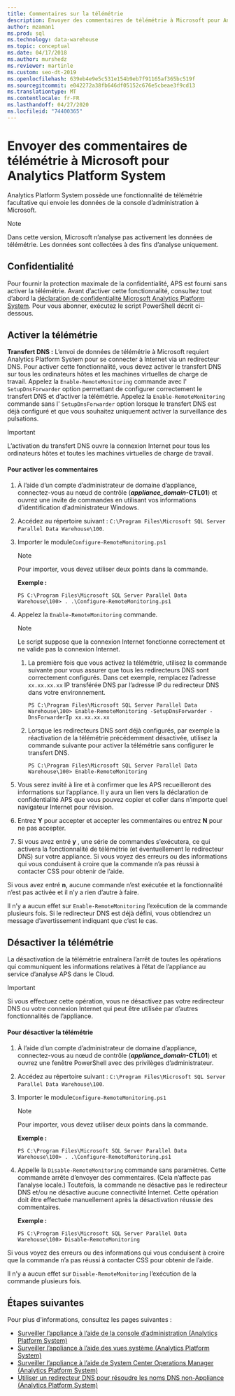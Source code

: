 ```yaml
---
title: Commentaires sur la télémétrie
description: Envoyer des commentaires de télémétrie à Microsoft pour Analytics Platform System.
author: mzaman1
ms.prod: sql
ms.technology: data-warehouse
ms.topic: conceptual
ms.date: 04/17/2018
ms.author: murshedz
ms.reviewer: martinle
ms.custom: seo-dt-2019
ms.openlocfilehash: 639eb4e9e5c531e154b9eb7f91165af365bc519f
ms.sourcegitcommit: e042272a38fb646df05152c676e5cbeae3f9cd13
ms.translationtype: MT
ms.contentlocale: fr-FR
ms.lasthandoff: 04/27/2020
ms.locfileid: "74400365"
---
```

# <a name="send-telemetry-feedback-to-microsoft-for-analytics-platform-system"></a>Envoyer des commentaires de télémétrie à Microsoft pour Analytics Platform System
Analytics Platform System possède une fonctionnalité de télémétrie facultative qui envoie les données de la console d’administration à Microsoft. 
  
> [!NOTE]  
> Dans cette version, Microsoft n’analyse pas activement les données de télémétrie. Les données sont collectées à des fins d’analyse uniquement.  
  
## <a name="privacy"></a><a name="privacy"></a>Confidentialité  
Pour fournir la protection maximale de la confidentialité, APS est fourni sans activer la télémétrie. Avant d’activer cette fonctionnalité, consultez tout d’abord la [déclaration de confidentialité Microsoft Analytics Platform System](https://go.microsoft.com/fwlink/?LinkId=400902). Pour vous abonner, exécutez le script PowerShell décrit ci-dessous.  
  
## <a name="enable-telemetry"></a><a name="enable"></a>Activer la télémétrie  
**Transfert DNS :** L’envoi de données de télémétrie à Microsoft requiert Analytics Platform System pour se connecter à Internet via un redirecteur DNS. Pour activer cette fonctionnalité, vous devez activer le transfert DNS sur tous les ordinateurs hôtes et les machines virtuelles de charge de travail. Appelez la `Enable-RemoteMonitoring` commande avec l' `SetupDnsForwarder` option permettant de configurer correctement le transfert DNS et d’activer la télémétrie. Appelez la `Enable-RemoteMonitoring` commande sans l' `SetupDnsForwarder` option lorsque le transfert DNS est déjà configuré et que vous souhaitez uniquement activer la surveillance des pulsations.  
  
> [!IMPORTANT]  
> L’activation du transfert DNS ouvre la connexion Internet pour tous les ordinateurs hôtes et toutes les machines virtuelles de charge de travail.  
  
#### <a name="to-enable-feedback"></a>Pour activer les commentaires  
  
1.  À l’aide d’un compte d’administrateur de domaine d’appliance, connectez-vous au nœud de contrôle (<strong>*appliance_domain*-CTL01</strong>) et ouvrez une invite de commandes en utilisant vos informations d’identification d’administrateur Windows.  
  
2.  Accédez au répertoire suivant : `C:\Program Files\Microsoft SQL Server Parallel Data Warehouse\100`.  
  
3.  Importer le module`Configure-RemoteMonitoring.ps1`  
  
    > [!NOTE]  
    > Pour importer, vous devez utiliser deux points dans la commande.  
  
    **Exemple :**  
  
    ```  
    PS C:\Program Files\Microsoft SQL Server Parallel Data Warehouse\100> . .\Configure-RemoteMonitoring.ps1  
    ```  
  
4.  Appelez la `Enable-RemoteMonitoring` commande.  
  
    > [!NOTE]  
    > Le script suppose que la connexion Internet fonctionne correctement et ne valide pas la connexion Internet.  
  
    1.  La première fois que vous activez la télémétrie, utilisez la commande suivante pour vous assurer que tous les redirecteurs DNS sont correctement configurés. Dans cet exemple, remplacez l’adresse `xx.xx.xx.xx` IP transférée DNS par l’adresse IP du redirecteur DNS dans votre environnement.  
  
        ```  
        PS C:\Program Files\Microsoft SQL Server Parallel Data Warehouse\100> Enable-RemoteMonitoring -SetupDnsForwarder -DnsForwarderIp xx.xx.xx.xx  
        ```  
  
    2.  Lorsque les redirecteurs DNS sont déjà configurés, par exemple la réactivation de la télémétrie précédemment désactivée, utilisez la commande suivante pour activer la télémétrie sans configurer le transfert DNS.  
  
        ```  
        PS C:\Program Files\Microsoft SQL Server Parallel Data Warehouse\100> Enable-RemoteMonitoring  
        ```  
  
5.  Vous serez invité à lire et à confirmer que les APS recueilleront des informations sur l’appliance. Il y aura un lien vers la déclaration de confidentialité APS que vous pouvez copier et coller dans n’importe quel navigateur Internet pour révision.  
  
6.  Entrez **Y** pour accepter et accepter les commentaires ou entrez **N** pour ne pas accepter.  
  
7.  Si vous avez entré **y** , une série de commandes s’exécutera, ce qui activera la fonctionnalité de télémétrie (et éventuellement le redirecteur DNS) sur votre appliance. Si vous voyez des erreurs ou des informations qui vous conduisent à croire que la commande n’a pas réussi à contacter CSS pour obtenir de l’aide.  
  
Si vous avez entré **n**, aucune commande n’est exécutée et la fonctionnalité n’est pas activée et il n’y a rien d’autre à faire.  
  
Il n’y a aucun effet sur `Enable-RemoteMonitoring` l’exécution de la commande plusieurs fois. Si le redirecteur DNS est déjà défini, vous obtiendrez un message d’avertissement indiquant que c’est le cas.  
  
## <a name="disable-telemetry"></a><a name="disable"></a>Désactiver la télémétrie  
La désactivation de la télémétrie entraînera l’arrêt de toutes les opérations qui communiquent les informations relatives à l’état de l’appliance au service d’analyse APS dans le Cloud.  
  
> [!IMPORTANT]  
> Si vous effectuez cette opération, vous ne désactivez pas votre redirecteur DNS ou votre connexion Internet qui peut être utilisée par d’autres fonctionnalités de l’appliance.  
  
#### <a name="to-disable-telemetry"></a>Pour désactiver la télémétrie  
  
1.  À l’aide d’un compte d’administrateur de domaine d’appliance, connectez-vous au nœud de contrôle (<strong>*appliance_domain*-CTL01</strong>) et ouvrez une fenêtre PowerShell avec des privilèges d’administrateur.  
  
2.  Accédez au répertoire suivant : `C:\Program Files\Microsoft SQL Server Parallel Data Warehouse\100`.  
  
3.  Importer le module`Configure-RemoteMonitoring.ps1`  
  
    > [!NOTE]  
    > Pour importer, vous devez utiliser deux points dans la commande.  
  
    **Exemple :**  
  
    ```  
    PS C:\Program Files\Microsoft SQL Server Parallel Data Warehouse\100> . .\Configure-RemoteMonitoring.ps1  
    ```  
  
4.  Appelle la `Disable-RemoteMonitoring` commande sans paramètres. Cette commande arrête d’envoyer des commentaires. (Cela n’affecte pas l’analyse locale.) Toutefois, la commande ne désactive pas le redirecteur DNS et/ou ne désactive aucune connectivité Internet. Cette opération doit être effectuée manuellement après la désactivation réussie des commentaires.  
  
    **Exemple :**  
  
    ```  
    PS C:\Program Files\Microsoft SQL Server Parallel Data Warehouse\100> Disable-RemoteMonitoring  
    ```  
  
Si vous voyez des erreurs ou des informations qui vous conduisent à croire que la commande n’a pas réussi à contacter CSS pour obtenir de l’aide.  
  
Il n’y a aucun effet sur `Disable-RemoteMonitoring` l’exécution de la commande plusieurs fois.  
  
## <a name="next-steps"></a>Étapes suivantes
Pour plus d'informations, consultez les pages suivantes :
- [Surveiller l’appliance à l’aide de la console d’administration &#40;Analytics Platform System&#41;](monitor-the-appliance-by-using-the-admin-console.md)  
- [Surveiller l’appliance à l’aide des vues système &#40;Analytics Platform System&#41;](monitor-the-appliance-by-using-system-views.md)  
- [Surveiller l’appliance à l’aide de System Center Operations Manager &#40;Analytics Platform System&#41;](monitor-the-appliance-by-using-system-center-operations-manager.md)  
- [Utiliser un redirecteur DNS pour résoudre les noms DNS non-Appliance &#40;Analytics Platform System&#41;](use-a-dns-forwarder-to-resolve-non-appliance-dns-names.md)  
  
